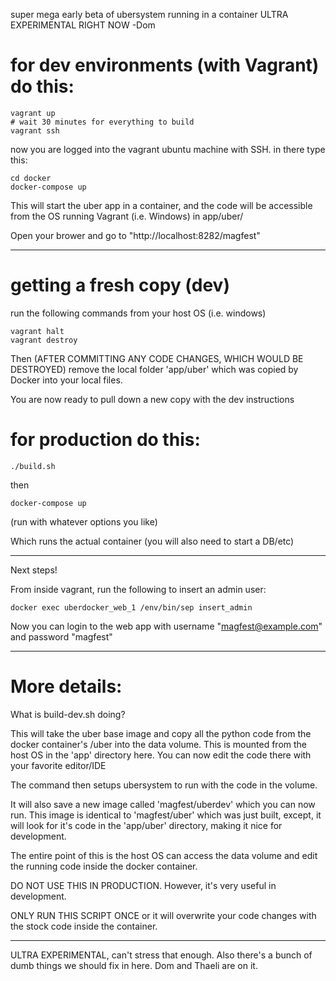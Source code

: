 super mega early beta of ubersystem running in a container
ULTRA EXPERIMENTAL RIGHT NOW
-Dom

for dev environments (with Vagrant) do this:
===

```
vagrant up
# wait 30 minutes for everything to build
vagrant ssh
```

now you are logged into the vagrant ubuntu machine with SSH.  in there type this:

```
cd docker
docker-compose up
```

This will start the uber app in a container, and the code will be accessible from the OS running Vagrant (i.e. Windows) in app/uber/

Open your brower and go to "http://localhost:8282/magfest"

--------------

getting a fresh copy (dev)
===

run the following commands from your host OS (i.e. windows)
```
vagrant halt
vagrant destroy
```

Then (AFTER COMMITTING ANY CODE CHANGES, WHICH WOULD BE DESTROYED) remove the local folder 'app/uber' which was copied by Docker into your local files.

You are now ready to pull down a new copy with the dev instructions

for production do this:
===

```
./build.sh
```

then

```
docker-compose up
```
(run with whatever options you like)

Which runs the actual container (you will also need to start a DB/etc)

--------------

Next steps!

From inside vagrant, run the following to insert an admin user:

```
docker exec uberdocker_web_1 /env/bin/sep insert_admin
```

Now you can login to the web app with username "magfest@example.com" and password "magfest"

---------------

More details:
====

What is build-dev.sh doing?

This will take the uber base image and copy all the python code from 
the docker container's /uber into the data volume. 
This is mounted from the host OS in the 'app' directory here.  You can now
edit the code there with your favorite editor/IDE

The command then setups ubersystem to run with the code in the volume.

It will also save a new image called 'magfest/uberdev' which you can now run.
This image is identical to 'magfest/uber' which was just built, except,
it will look for it's code in the 'app/uber' directory, making it nice for
development.

The entire point of this is the host OS can access the data volume and 
edit the running code inside the docker container.

DO NOT USE THIS IN PRODUCTION. However, it's very useful in development.

ONLY RUN THIS SCRIPT ONCE or it will overwrite your code changes with the
stock code inside the container.

-----------

ULTRA EXPERIMENTAL, can't stress that enough.  Also there's a bunch of dumb
things we should fix in here.  Dom and Thaeli are on it.
